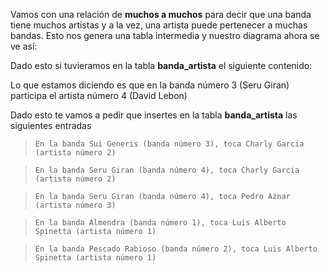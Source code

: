 Vamos con una relación de **muchos a muchos** para decir que una banda tiene muchos artistas y a la vez, una artista puede pertenecer a muchas bandas.
Esto nos genera una tabla intermedia y nuestro diagrama ahora se ve así:

<div
  class='mu-erd'
  data-entities='{
    "bandas": {
      "id": {
        "type": "Integer",
        "pk": true
      },
      "nombre": {
        "type": "Text"
      },
      "premios": {
        "type": "Text"
      }
    },
    "banda_artista": {
      "id": {
        "type": "Integer",
        "pk": true
      },
      "id_banda" : {
        "type": "Integer",
        "fk": {
          "to": { "entity": "bandas", "column": "id" },
          "type": "many_to_one"
        }
      },
      "id_artista" : {
        "type": "Integer",
        "fk": {
          "to": { "entity": "artistas", "column": "id" },
          "type": "many_to_one"
        }
      }
    },
    "artistas": {
      "id": {
        "type": "Integer",
        "pk": true
      },
      "nombre": {
        "type": "Text"
      },
      "apellido": {
        "type": "Text"
      },
      "fecha_de_nacimiento": {
        "type": "Date"
      }
    }
  }'>
</div>

Dado esto si tuvieramos en la tabla **banda_artista** el siguiente contenido:

<div
  class='mu-sql-table'
  data-name='banda_artista'
  data-columns='[{"name": "id", "pk": true}, "id_banda", "id_artista"]'
  data-rows='[
    [1, 3, 4]
  ]'>
</div>

Lo que estamos diciendo es que en la banda número 3 (Seru Giran) participa el artista número 4 (David Lebon)

Dado esto te vamos a pedir que insertes en la tabla **banda_artista** las siguientes entradas

> ```
> En la banda Sui Generis (banda número 3), toca Charly Garcia (artista número 2)
> ```

> ```
> En la banda Seru Giran (banda número 4), toca Charly Garcia (artista número 2)
> ```

> ```
> En la banda Seru Giran (banda número 4), toca Pedro Aznar (artista número 3)
> ```

> ```
> En la banda Almendra (banda número 1), toca Luis Alberto Spinetta (artista número 1)
> ```

> ```
> En la banda Pescado Rabioso (banda número 2), toca Luis Alberto Spinetta (artista número 1)
> ```

